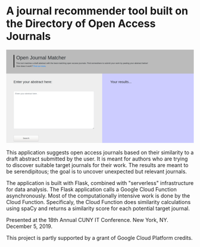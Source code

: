 # A journal recommender tool built on the Directory of Open Access Journals

![Screenshot of the application](static/screenshot2.png)

This application suggests open access journals based on their similarity to a draft abstract submitted by the user. It is meant for authors who are trying to discover suitable target journals for their work. The results are meant to be serendipitous; the goal is to uncover unexpected but relevant journals.

The application is built with Flask, combined with "serverless" infrastructure for data analysis. The Flask application calls a Google Cloud Function asynchronously. Most of the computationally intensive work is done by the Cloud Function. Specificaly, the Cloud Function does similarity calculations using spaCy and returns a similarity score for each potential target journal.

Presented at the 18th Annual CUNY IT Conference. New York, NY. December 5, 2019.

This project is partly supported by a grant of Google Cloud Platform credits.
